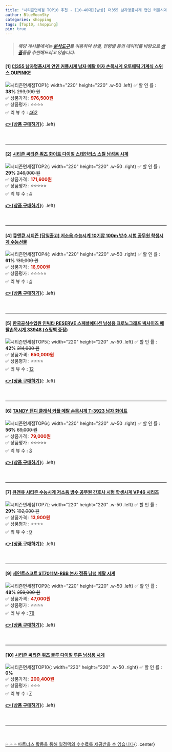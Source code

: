 ```yaml
---
title: "시티즌면세점 TOP10 추천 - [10~40대][남성] 더355 남자명품시계 연인 커플시계 남자 메탈 여자 손목시계 오토매틱 기계식 스위스 OUPINKE"
author: BlueMoonSky
categories: shopping
tags: [Top10, shopping]
pin: true
---
```


> ##### 해당 게시물에서는 [**분석도구**](https://itemscout.io/)를 이용하여 **성별**, **연령별** 등의 데이터를 바탕으로 [**상품**](https://link.coupang.com/a/baae76)들을 추천해드리고 있습니다.

#### [1] [더355 남자명품시계 연인 커플시계 남자 메탈 여자 손목시계 오토매틱 기계식 스위스 OUPINKE](https://link.coupang.com/re/AFFSDP?lptag=AF5964186&subid=bluemoonsky6999&pageKey=7398700520&traceid=V0-153&itemId=19145108695&vendorItemId=86264273685)
![시티즌면세점TOP1](https://thumbnail9.coupangcdn.com/thumbnails/remote/230x230ex/image/vendor_inventory/7278/b751aa748f3955a42675e8f4960c097ec05c2807efff677bf4b6fd5304e1.jpg){: width="220" height="220" .w-50 .left}
✅ 할 인 률 : **38%** ~~<del class="base-price"> 293,000  </del>원~~<br>
✅ 상품가격 : <span style="color:#cb1400"> **976,500원** </span><br>
✅ 상품평가 : ⭐⭐⭐⭐<br>
✅ 리 뷰 수 : [462](https://link.coupang.com/re/AFFSDP?lptag=AF5964186&subid=bluemoonsky6999&pageKey=7398700520&traceid=V0-153&itemId=19145108695&vendorItemId=86264273685)<br>
<br>
[**👉  [상품 구매하기]**](https://link.coupang.com/re/AFFSDP?lptag=AF5964186&subid=bluemoonsky6999&pageKey=7398700520&traceid=V0-153&itemId=19145108695&vendorItemId=86264273685){: .left}
<br>
<br>
<br>

***

#### [2] [시티즌 씨티즌 쿼츠 화이트 다이얼 스테인리스 스틸 남성용 시계](https://link.coupang.com/re/AFFSDP?lptag=AF5964186&subid=bluemoonsky6999&pageKey=7441405372&traceid=V0-153&itemId=19351241423&vendorItemId=86946382406)
![시티즌면세점TOP2](https://thumbnail8.coupangcdn.com/thumbnails/remote/230x230ex/image/vendor_inventory/d2fb/86a41efb579ba4e4ac4a2da994698439b6dd1378c14da4c418763fd82919.jpg){: width="220" height="220" .w-50 .right}
✅ 할 인 률 : **29%** ~~<del class="base-price"> 246,900  </del>원~~<br>
✅ 상품가격 : <span style="color:#cb1400"> **171,600원** </span><br>
✅ 상품평가 : ⭐⭐⭐⭐⭐<br>
✅ 리 뷰 수 : [4](https://link.coupang.com/re/AFFSDP?lptag=AF5964186&subid=bluemoonsky6999&pageKey=7441405372&traceid=V0-153&itemId=19351241423&vendorItemId=86946382406)<br>
<br>
[**👉  [상품 구매하기]**](https://link.coupang.com/re/AFFSDP?lptag=AF5964186&subid=bluemoonsky6999&pageKey=7441405372&traceid=V0-153&itemId=19351241423&vendorItemId=86946382406){: .left}
<br>
<br>
<br>

***

#### [4] [큐앤큐 시티즌 [당일출고] 저소음 수능시계 10기압 100m 방수 시험 공무원 학생시계 수능선물](https://link.coupang.com/re/AFFSDP?lptag=AF5964186&subid=bluemoonsky6999&pageKey=293266601&traceid=V0-153&itemId=926050372&vendorItemId=5301652038)
![시티즌면세점TOP4](https://thumbnail6.coupangcdn.com/thumbnails/remote/230x230ex/image/vendor_inventory/6f89/88576057d12096f221a7bc5f7a4c8827005c064b3df4cad1687260850d62.jpg){: width="220" height="220" .w-50 .right}
✅ 할 인 률 : **61%** ~~<del class="base-price"> 130,000  </del>원~~<br>
✅ 상품가격 : <span style="color:#cb1400"> **16,900원** </span><br>
✅ 상품평가 : ⭐⭐⭐⭐⭐<br>
✅ 리 뷰 수 : [4](https://link.coupang.com/re/AFFSDP?lptag=AF5964186&subid=bluemoonsky6999&pageKey=293266601&traceid=V0-153&itemId=926050372&vendorItemId=5301652038)<br>
<br>
[**👉  [상품 구매하기]**](https://link.coupang.com/re/AFFSDP?lptag=AF5964186&subid=bluemoonsky6999&pageKey=293266601&traceid=V0-153&itemId=926050372&vendorItemId=5301652038){: .left}
<br>
<br>
<br>

***

#### [5] [한국공식수입원 인빅타 RESERVE 스페셜에디션 남성용 크로노그래프 빅사이즈 메탈손목시계 33948 (쇼핑백 증정)](https://link.coupang.com/re/AFFSDP?lptag=AF5964186&subid=bluemoonsky6999&pageKey=6374189395&traceid=V0-153&itemId=13514859027&vendorItemId=80689150778)
![시티즌면세점TOP5](https://thumbnail6.coupangcdn.com/thumbnails/remote/230x230ex/image/vendor_inventory/2419/2ee4da0fa731e9f6e5d33e41975672aa4bcb2623d14d00c76db436b20231.jpg){: width="220" height="220" .w-50 .left}
✅ 할 인 률 : **42%** ~~<del class="base-price"> 314,000  </del>원~~<br>
✅ 상품가격 : <span style="color:#cb1400"> **650,000원** </span><br>
✅ 상품평가 : ⭐⭐⭐⭐<br>
✅ 리 뷰 수 : [12](https://link.coupang.com/re/AFFSDP?lptag=AF5964186&subid=bluemoonsky6999&pageKey=6374189395&traceid=V0-153&itemId=13514859027&vendorItemId=80689150778)<br>
<br>
[**👉  [상품 구매하기]**](https://link.coupang.com/re/AFFSDP?lptag=AF5964186&subid=bluemoonsky6999&pageKey=6374189395&traceid=V0-153&itemId=13514859027&vendorItemId=80689150778){: .left}
<br>
<br>
<br>

***

#### [6] [TANDY 탠디 클래식 커플 메탈 손목시계 T-3923 남자 화이트](https://link.coupang.com/re/AFFSDP?lptag=AF5964186&subid=bluemoonsky6999&pageKey=7297518106&traceid=V0-153&itemId=18665989726&vendorItemId=85800464428)
![시티즌면세점TOP6](https://thumbnail9.coupangcdn.com/thumbnails/remote/230x230ex/image/vendor_inventory/09ab/6cf8ffd439dc28546517ded06d40673b85db20577e790cc4efc9c1807146.jpg){: width="220" height="220" .w-50 .right}
✅ 할 인 률 : **56%** ~~<del class="base-price"> 69,000  </del>원~~<br>
✅ 상품가격 : <span style="color:#cb1400"> **79,000원** </span><br>
✅ 상품평가 : ⭐⭐⭐⭐⭐<br>
✅ 리 뷰 수 : [3](https://link.coupang.com/re/AFFSDP?lptag=AF5964186&subid=bluemoonsky6999&pageKey=7297518106&traceid=V0-153&itemId=18665989726&vendorItemId=85800464428)<br>
<br>
[**👉  [상품 구매하기]**](https://link.coupang.com/re/AFFSDP?lptag=AF5964186&subid=bluemoonsky6999&pageKey=7297518106&traceid=V0-153&itemId=18665989726&vendorItemId=85800464428){: .left}
<br>
<br>
<br>

***

#### [7] [큐앤큐 시티즌 수능시계 저소음 방수 공무원 간호사 시험 학생시계 VP46 시리즈](https://link.coupang.com/re/AFFSDP?lptag=AF5964186&subid=bluemoonsky6999&pageKey=1610424694&traceid=V0-153&itemId=2750285039&vendorItemId=70740242509)
![시티즌면세점TOP7](https://thumbnail9.coupangcdn.com/thumbnails/remote/230x230ex/image/vendor_inventory/63d7/62a7241ebf04e2779e35d05e3f6ed286ce57e85b7648e782df66735e1b27.JPG){: width="220" height="220" .w-50 .left}
✅ 할 인 률 : **29%** ~~<del class="base-price"> 192,000  </del>원~~<br>
✅ 상품가격 : <span style="color:#cb1400"> **13,900원** </span><br>
✅ 상품평가 : ⭐⭐⭐⭐<br>
✅ 리 뷰 수 : [9](https://link.coupang.com/re/AFFSDP?lptag=AF5964186&subid=bluemoonsky6999&pageKey=1610424694&traceid=V0-153&itemId=2750285039&vendorItemId=70740242509)<br>
<br>
[**👉  [상품 구매하기]**](https://link.coupang.com/re/AFFSDP?lptag=AF5964186&subid=bluemoonsky6999&pageKey=1610424694&traceid=V0-153&itemId=2750285039&vendorItemId=70740242509){: .left}
<br>
<br>
<br>

***

#### [9] [세인트스코트 ST7011M-RBB 본사 정품 남성 메탈 시계](https://link.coupang.com/re/AFFSDP?lptag=AF5964186&subid=bluemoonsky6999&pageKey=284106252&traceid=V0-153&itemId=901979965&vendorItemId=5260806684)
![시티즌면세점TOP9](https://thumbnail8.coupangcdn.com/thumbnails/remote/230x230ex/image/vendor_inventory/545d/f95c64e488e1b4d1af9cdbfd9bc03b50c5be6d6d7bac774719d3adbfb482.jpg){: width="220" height="220" .w-50 .left}
✅ 할 인 률 : **48%** ~~<del class="base-price"> 259,000  </del>원~~<br>
✅ 상품가격 : <span style="color:#cb1400"> **47,000원** </span><br>
✅ 상품평가 : ⭐⭐⭐⭐<br>
✅ 리 뷰 수 : [78](https://link.coupang.com/re/AFFSDP?lptag=AF5964186&subid=bluemoonsky6999&pageKey=284106252&traceid=V0-153&itemId=901979965&vendorItemId=5260806684)<br>
<br>
[**👉  [상품 구매하기]**](https://link.coupang.com/re/AFFSDP?lptag=AF5964186&subid=bluemoonsky6999&pageKey=284106252&traceid=V0-153&itemId=901979965&vendorItemId=5260806684){: .left}
<br>
<br>
<br>

***

#### [10] [시티즌 씨티즌 쿼츠 블루 다이얼 투톤 남성용 시계](https://link.coupang.com/re/AFFSDP?lptag=AF5964186&subid=bluemoonsky6999&pageKey=7441002179&traceid=V0-153&itemId=19349121291&vendorItemId=86946215156)
![시티즌면세점TOP10](https://thumbnail6.coupangcdn.com/thumbnails/remote/230x230ex/image/vendor_inventory/610c/b2ec0a36bee9b4874013ee4abd76d1c73426920c140a4a4cb7e2464118dd.jpg){: width="220" height="220" .w-50 .right}
✅ 할 인 률 : **0%** <br>
✅ 상품가격 : <span style="color:#cb1400"> **200,400원** </span><br>
✅ 상품평가 : ⭐⭐⭐<br>
✅ 리 뷰 수 : [7](https://link.coupang.com/re/AFFSDP?lptag=AF5964186&subid=bluemoonsky6999&pageKey=7441002179&traceid=V0-153&itemId=19349121291&vendorItemId=86946215156)<br>
<br>
[**👉  [상품 구매하기]**](https://link.coupang.com/re/AFFSDP?lptag=AF5964186&subid=bluemoonsky6999&pageKey=7441002179&traceid=V0-153&itemId=19349121291&vendorItemId=86946215156){: .left}
<br>
<br>
<br>

***
<br><br>[💦 💦 💦 파트너스 활동을 통해 일정액의 수수료를 제공받을 수 있습니다](https://link.coupang.com/a/baae76){: .center}